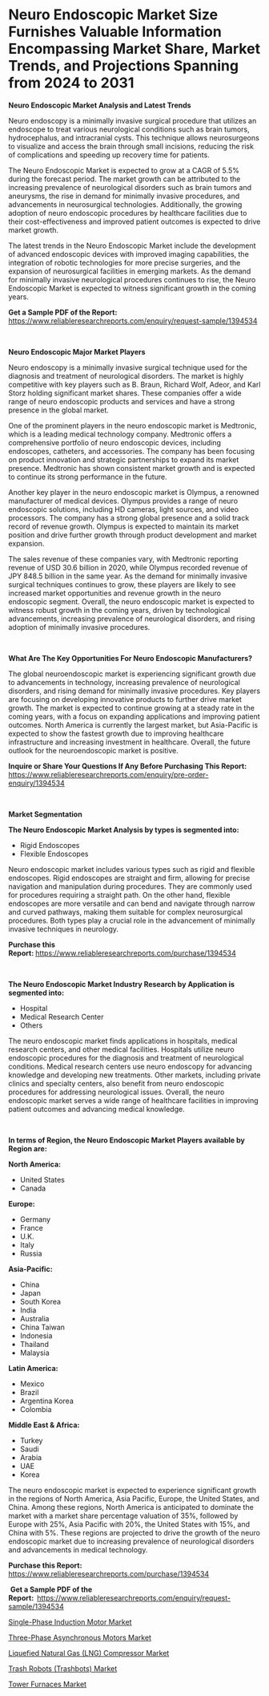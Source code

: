 <p><h1>Neuro Endoscopic Market Size Furnishes Valuable Information Encompassing Market Share, Market Trends, and Projections Spanning from 2024 to 2031</h1></p><p><strong>Neuro Endoscopic Market Analysis and Latest Trends</strong></p>
<p><p>Neuro endoscopy is a minimally invasive surgical procedure that utilizes an endoscope to treat various neurological conditions such as brain tumors, hydrocephalus, and intracranial cysts. This technique allows neurosurgeons to visualize and access the brain through small incisions, reducing the risk of complications and speeding up recovery time for patients.</p><p>The Neuro Endoscopic Market is expected to grow at a CAGR of 5.5% during the forecast period. The market growth can be attributed to the increasing prevalence of neurological disorders such as brain tumors and aneurysms, the rise in demand for minimally invasive procedures, and advancements in neurosurgical technologies. Additionally, the growing adoption of neuro endoscopic procedures by healthcare facilities due to their cost-effectiveness and improved patient outcomes is expected to drive market growth.</p><p>The latest trends in the Neuro Endoscopic Market include the development of advanced endoscopic devices with improved imaging capabilities, the integration of robotic technologies for more precise surgeries, and the expansion of neurosurgical facilities in emerging markets. As the demand for minimally invasive neurological procedures continues to rise, the Neuro Endoscopic Market is expected to witness significant growth in the coming years.</p></p>
<p><strong>Get a Sample PDF of the Report:&nbsp;</strong> <a href="https://www.reliableresearchreports.com/enquiry/request-sample/1394534">https://www.reliableresearchreports.com/enquiry/request-sample/1394534</a></p>
<p>&nbsp;</p>
<p><strong>Neuro Endoscopic Major Market Players</strong></p>
<p><p>Neuro endoscopy is a minimally invasive surgical technique used for the diagnosis and treatment of neurological disorders. The market is highly competitive with key players such as B. Braun, Richard Wolf, Adeor, and Karl Storz holding significant market shares. These companies offer a wide range of neuro endoscopic products and services and have a strong presence in the global market.</p><p>One of the prominent players in the neuro endoscopic market is Medtronic, which is a leading medical technology company. Medtronic offers a comprehensive portfolio of neuro endoscopic devices, including endoscopes, catheters, and accessories. The company has been focusing on product innovation and strategic partnerships to expand its market presence. Medtronic has shown consistent market growth and is expected to continue its strong performance in the future.</p><p>Another key player in the neuro endoscopic market is Olympus, a renowned manufacturer of medical devices. Olympus provides a range of neuro endoscopic solutions, including HD cameras, light sources, and video processors. The company has a strong global presence and a solid track record of revenue growth. Olympus is expected to maintain its market position and drive further growth through product development and market expansion.</p><p>The sales revenue of these companies vary, with Medtronic reporting revenue of USD 30.6 billion in 2020, while Olympus recorded revenue of JPY 848.5 billion in the same year. As the demand for minimally invasive surgical techniques continues to grow, these players are likely to see increased market opportunities and revenue growth in the neuro endoscopic segment. Overall, the neuro endoscopic market is expected to witness robust growth in the coming years, driven by technological advancements, increasing prevalence of neurological disorders, and rising adoption of minimally invasive procedures.</p></p>
<p>&nbsp;</p>
<p><strong>What Are The Key Opportunities For Neuro Endoscopic Manufacturers?</strong></p>
<p><p>The global neuroendoscopic market is experiencing significant growth due to advancements in technology, increasing prevalence of neurological disorders, and rising demand for minimally invasive procedures. Key players are focusing on developing innovative products to further drive market growth. The market is expected to continue growing at a steady rate in the coming years, with a focus on expanding applications and improving patient outcomes. North America is currently the largest market, but Asia-Pacific is expected to show the fastest growth due to improving healthcare infrastructure and increasing investment in healthcare. Overall, the future outlook for the neuroendoscopic market is positive.</p></p>
<p><strong>Inquire or Share Your Questions If Any Before Purchasing This Report:</strong> <a href="https://www.reliableresearchreports.com/enquiry/pre-order-enquiry/1394534">https://www.reliableresearchreports.com/enquiry/pre-order-enquiry/1394534</a></p>
<p>&nbsp;</p>
<p><strong>Market Segmentation</strong></p>
<p><strong>The Neuro Endoscopic Market Analysis by types is segmented into:</strong></p>
<p><ul><li>Rigid Endoscopes</li><li>Flexible Endoscopes</li></ul></p>
<p><p>Neuro endoscopic market includes various types such as rigid and flexible endoscopes. Rigid endoscopes are straight and firm, allowing for precise navigation and manipulation during procedures. They are commonly used for procedures requiring a straight path. On the other hand, flexible endoscopes are more versatile and can bend and navigate through narrow and curved pathways, making them suitable for complex neurosurgical procedures. Both types play a crucial role in the advancement of minimally invasive techniques in neurology.</p></p>
<p><strong>Purchase this Report:&nbsp;</strong><a href="https://www.reliableresearchreports.com/purchase/1394534">https://www.reliableresearchreports.com/purchase/1394534</a></p>
<p>&nbsp;</p>
<p><strong>The Neuro Endoscopic Market Industry Research by Application is segmented into:</strong></p>
<p><ul><li>Hospital</li><li>Medical Research Center</li><li>Others</li></ul></p>
<p><p>The neuro endoscopic market finds applications in hospitals, medical research centers, and other medical facilities. Hospitals utilize neuro endoscopic procedures for the diagnosis and treatment of neurological conditions. Medical research centers use neuro endoscopy for advancing knowledge and developing new treatments. Other markets, including private clinics and specialty centers, also benefit from neuro endoscopic procedures for addressing neurological issues. Overall, the neuro endoscopic market serves a wide range of healthcare facilities in improving patient outcomes and advancing medical knowledge.</p></p>
<p>&nbsp;</p>
<p><strong>In terms of Region, the Neuro Endoscopic Market Players available by Region are:</strong></p>
<p>
    <p> <strong> North America: </strong>
        <ul>
            <li>United States</li>
            <li>Canada</li>
        </ul>
        </p> 
    <p> <strong> Europe: </strong>
        <ul>
            <li>Germany</li>
            <li>France</li>
            <li>U.K.</li>
            <li>Italy</li>
            <li>Russia</li>
        </ul>
        </p> 
    <p> <strong> Asia-Pacific: </strong>
        <ul>
            <li>China</li>
            <li>Japan</li>
            <li>South Korea</li>
            <li>India</li>
            <li>Australia</li>
            <li>China Taiwan</li>
            <li>Indonesia</li>
            <li>Thailand</li>
            <li>Malaysia</li>
        </ul>
        </p> 
    <p> <strong> Latin America: </strong>
        <ul>
            <li>Mexico</li>
            <li>Brazil</li>
            <li>Argentina Korea</li>
            <li>Colombia</li>
        </ul>
        </p> 
    <p> <strong> Middle East & Africa: </strong>
        <ul>
            <li>Turkey</li>
            <li>Saudi</li>
            <li>Arabia</li>
            <li>UAE</li>
            <li>Korea</li>
        </ul>
    </p>
    </p>
<p><p>The neuro endoscopic market is expected to experience significant growth in the regions of North America, Asia Pacific, Europe, the United States, and China. Among these regions, North America is anticipated to dominate the market with a market share percentage valuation of 35%, followed by Europe with 25%, Asia Pacific with 20%, the United States with 15%, and China with 5%. These regions are projected to drive the growth of the neuro endoscopic market due to increasing prevalence of neurological disorders and advancements in medical technology.</p></p>
<p><strong>Purchase this Report: </strong><a href="https://www.reliableresearchreports.com/purchase/1394534">https://www.reliableresearchreports.com/purchase/1394534</a></p>
<p>&nbsp;<strong>Get a Sample PDF of the Report:&nbsp;&nbsp;</strong><a href="https://www.reliableresearchreports.com/enquiry/request-sample/1394534">https://www.reliableresearchreports.com/enquiry/request-sample/1394534</a></p>
<p><strong></strong></p>
<p><p><a href="https://medium.com/p/82e02f424955/edit">Single-Phase Induction Motor Market</a></p><p><a href="https://medium.com/@geoanderson1978/three-phase-asynchronous-motors-market-size-reveals-the-best-marketing-channels-in-global-industry-fc68c639cfc6">Three-Phase Asynchronous Motors Market</a></p><p><a href="https://medium.com/@nayelibosco/liquefied-natural-gas-lng-compressor-market-the-key-to-successful-business-strategy-forecast-24883e94a233">Liquefied Natural Gas (LNG) Compressor Market</a></p><p><a href="https://medium.com/@nayelibosco/trash-robots-trashbots-market-research-report-its-history-and-forecast-2024-to-2031-9bb9121b9139">Trash Robots (Trashbots) Market</a></p><p><a href="https://medium.com/@adahhagenes4545/tower-furnaces-market-competitive-analysis-market-trends-and-forecast-to-2031-77be78135521">Tower Furnaces Market</a></p></p>